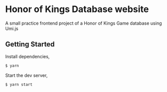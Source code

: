 # Honor of Kings Database website
A small practice frontend project of a Honor of Kings Game database using Umi.js

## Getting Started

Install dependencies,

```bash
$ yarn
```

Start the dev server,

```bash
$ yarn start
```
